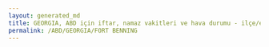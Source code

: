 ```yaml
---
layout: generated_md
title: GEORGIA, ABD için iftar, namaz vakitleri ve hava durumu - ilçe/eyalet seç
permalink: /ABD/GEORGIA/FORT BENNING
---
```


<script type="text/javascript">
  var country = ABD;
  var city = GEORGIA;
  var state = FORT BENNING;
  var lat = 72;
  var lon = 21;
</script>
